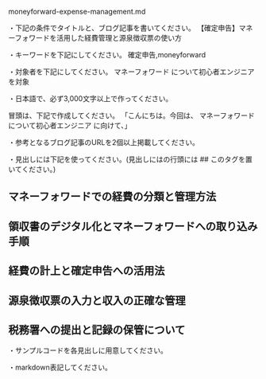 moneyforward-expense-management.md

・下記の条件でタイトルと、ブログ記事を書いてください。
【確定申告】マネーフォワードを活用した経費管理と源泉徴収票の使い方

・キーワードを下記にしてください。
確定申告,moneyforward

・対象者を下記にしてください。
  マネーフォワード について初心者エンジニアを対象


・日本語で、必ず3,000文字以上で作ってください。

冒頭は、下記で作成してください。
「こんにちは。今回は、
マネーフォワードについて初心者エンジニア
に向けて、」

・参考となるブログ記事のURLを2個以上掲載してください。

・見出しには下記を使ってください。(見出しにはの行頭には ## このタグを置いてください。)
## マネーフォワードでの経費の分類と管理方法
## 領収書のデジタル化とマネーフォワードへの取り込み手順
## 経費の計上と確定申告への活用法
## 源泉徴収票の入力と収入の正確な管理
## 税務署への提出と記録の保管について

・サンプルコードを各見出しに用意してください。

・markdown表記してください。

